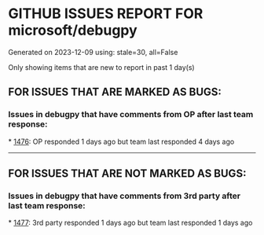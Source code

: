 
# GITHUB ISSUES REPORT FOR microsoft/debugpy


Generated on 2023-12-09 using: stale=30, all=False


Only showing items that are new to report in past 1 day(s)


## FOR ISSUES THAT ARE MARKED AS BUGS:


### Issues in debugpy that have comments from OP after last team response:


\* [1476](https://github.com/microsoft/debugpy/issues/1476 "Python3.12 Unable to attach to PID (Jupyter python process)"): OP responded 1 days ago but team last responded 4 days ago

---

## FOR ISSUES THAT ARE NOT MARKED AS BUGS:


### Issues in debugpy that have comments from 3rd party after last team response:


\* [1477](https://github.com/microsoft/debugpy/issues/1477 "namedtuple are not rendered in the variable browser as expected"): 3rd party responded 1 days ago but team last responded 1 days ago
